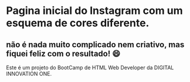 # Pagina inicial do Instagram com um esquema de cores diferente.

## não é nada muito complicado nem criativo, mas fiquei feliz com o resultado! :smile:

Este é um projeto do BootCamp de HTML Web Developer da DIGITAL INNOVATION ONE. 


